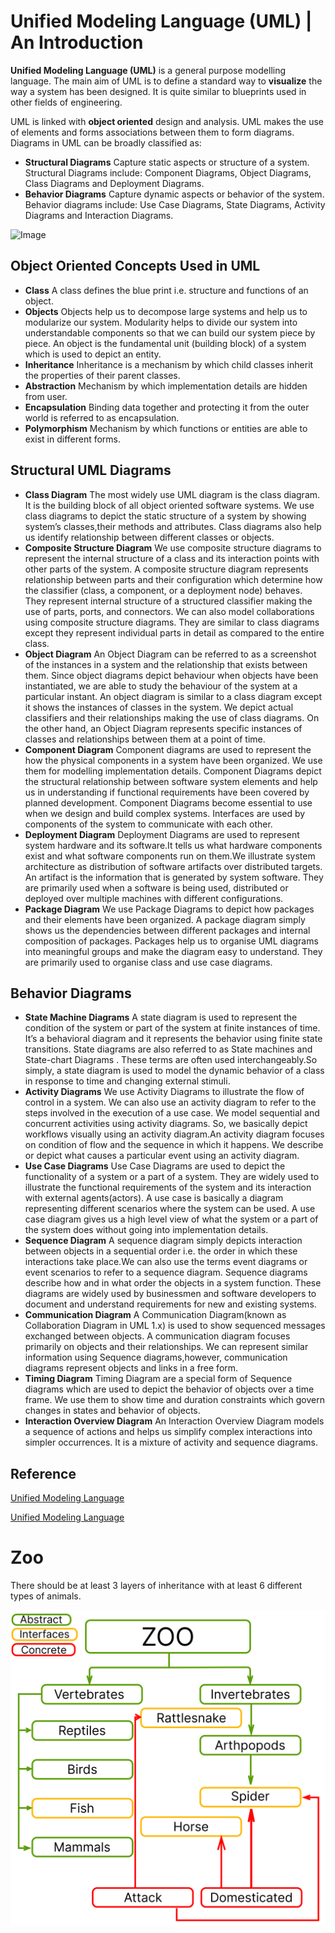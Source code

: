 # **Unified Modeling Language (UML) | An Introduction**

**Unified Modeling Language (UML)** is a general purpose modelling language. The main aim of UML is to define a standard way to **visualize** the way a system has been designed. It is quite similar to blueprints used in other fields of engineering.

UML is linked with **object oriented** design and analysis. UML makes the use of elements and forms associations between them to form diagrams. Diagrams in UML can be broadly classified as:

- **Structural Diagrams**  Capture static aspects or structure of a system. Structural Diagrams include: Component Diagrams, Object Diagrams, Class Diagrams and Deployment Diagrams.
- **Behavior Diagrams**  Capture dynamic aspects or behavior of the system. Behavior diagrams include: Use Case Diagrams, State Diagrams, Activity Diagrams and Interaction Diagrams.

![Image](https://media.geeksforgeeks.org/wp-content/cdn-uploads/uml_diagram-1.png)

## Object Oriented Concepts Used in UML

- **Class**  A class defines the blue print i.e. structure and functions of an object.
- **Objects** Objects help us to decompose large systems and help us to modularize our system. Modularity helps to divide our system into understandable components so that we can build our system piece by piece. An object is the fundamental unit (building block) of a system which is used to depict an entity.
- **Inheritance** Inheritance is a mechanism by which child classes inherit the properties of their parent classes.
- **Abstraction** Mechanism by which implementation details are hidden from user.
- **Encapsulation** Binding data together and protecting it from the outer world is referred to as encapsulation.
- **Polymorphism** Mechanism by which functions or entities are able to exist in different forms.

## Structural UML Diagrams

- **Class Diagram** The most widely use UML diagram is the class diagram. It is the building block of all object oriented software systems. We use class diagrams to depict the static structure of a system by showing system’s classes,their methods and attributes. Class diagrams also help us identify relationship between different classes or objects.
- **Composite Structure Diagram** We use composite structure diagrams to represent the internal structure of a class and its interaction points with other parts of the system. A composite structure diagram represents relationship between parts and their configuration which determine how the classifier (class, a component, or a deployment node) behaves. They represent internal structure of a structured classifier making the use of parts, ports, and connectors. We can also model collaborations using composite structure diagrams. They are similar to class diagrams except they represent individual parts in detail as compared to the entire class.
- **Object Diagram** An Object Diagram can be referred to as a screenshot of the instances in a system and the relationship that exists between them. Since object diagrams depict behaviour when objects have been instantiated, we are able to study the behaviour of the system at a particular instant. An object diagram is similar to a class diagram except it shows the instances of classes in the system. We depict actual classifiers and their relationships making the use of class diagrams. On the other hand, an Object Diagram represents specific instances of classes and relationships between them at a point of time.
- **Component Diagram** Component diagrams are used to represent the how the physical components in a system have been organized. We use them for modelling implementation details. Component Diagrams depict the structural relationship between software system elements and help us in understanding if functional requirements have been covered by planned development. Component Diagrams become essential to use when we design and build complex systems. Interfaces are used by components of the system to communicate with each other.
- **Deployment Diagram** Deployment Diagrams are used to represent system hardware and its software.It tells us what hardware components exist and what software components run on them.We illustrate system architecture as distribution of software artifacts over distributed targets. An artifact is the information that is generated by system software. They are primarily used when a software is being used, distributed or deployed over multiple machines with different configurations.
- **Package Diagram** We use Package Diagrams to depict how packages and their elements have been organized. A package diagram simply shows us the dependencies between different packages and internal composition of packages. Packages help us to organise UML diagrams into meaningful groups and make the diagram easy to understand. They are primarily used to organise class and use case diagrams.

## Behavior Diagrams
- **State Machine Diagrams** A state diagram is used to represent the condition of the system or part of the system at finite instances of time. It’s a behavioral diagram and it represents the behavior using finite state transitions. State diagrams are also referred to as State machines and State-chart Diagrams . These terms are often used interchangeably.So simply, a state diagram is used to model the dynamic behavior of a class in response to time and changing external stimuli.
- **Activity Diagrams** We use Activity Diagrams to illustrate the flow of control in a system. We can also use an activity diagram to refer to the steps involved in the execution of a use case. We model sequential and concurrent activities using activity diagrams. So, we basically depict workflows visually using an activity diagram.An activity diagram focuses on condition of flow and the sequence in which it happens. We describe or depict what causes a particular event using an activity diagram.
- **Use Case Diagrams** Use Case Diagrams are used to depict the functionality of a system or a part of a system. They are widely used to illustrate the functional requirements of the system and its interaction with external agents(actors). A use case is basically a diagram representing different scenarios where the system can be used. A use case diagram gives us a high level view of what the system or a part of the system does without going into implementation details.
- **Sequence Diagram** A sequence diagram simply depicts interaction between objects in a sequential order i.e. the order in which these interactions take place.We can also use the terms event diagrams or event scenarios to refer to a sequence diagram. Sequence diagrams describe how and in what order the objects in a system function. These diagrams are widely used by businessmen and software developers to document and understand requirements for new and existing systems.
- **Communication Diagram** A Communication Diagram(known as Collaboration Diagram in UML 1.x) is used to show sequenced messages exchanged between objects. A communication diagram focuses primarily on objects and their relationships. We can represent similar information using Sequence diagrams,however, communication diagrams represent objects and links in a free form.
- **Timing Diagram** Timing Diagram are a special form of Sequence diagrams which are used to depict the behavior of objects over a time frame. We use them to show time and duration constraints which govern changes in states and behavior of objects.
- **Interaction Overview Diagram** An Interaction Overview Diagram models a sequence of actions and helps us simplify complex interactions into simpler occurrences. It is a mixture of activity and sequence diagrams.

## Reference

[Unified Modeling Language](https://en.wikipedia.org/wiki/Unified_Modeling_Language)

[Unified Modeling Language](https://developer.ibm.com/articles/an-introduction-to-uml/)

# Zoo

There should be at least 3 layers of inheritance with at least 6 different types of animals.

![diogram](https://github.com/SenaOzcn/Kodluyoruz-BackEnd-BootCamp-Projects/blob/MIT-License/UML/ZOO.png)
